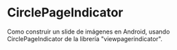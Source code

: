 # CirclePageIndicator
Como construir un slide de imágenes en Android, usando CirclePageIndicator de la librería "viewpagerindicator".
